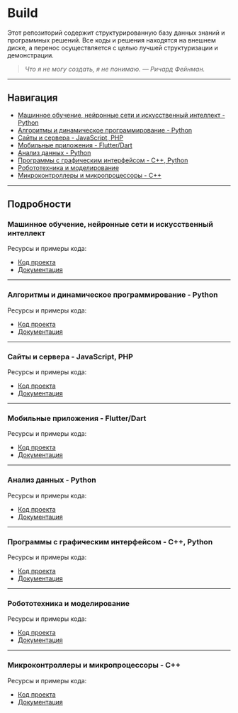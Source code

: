 # Build

Этот репозиторий содержит структурированную базу данных знаний и программных решений. Все коды и решения находятся на внешнем диске, а перенос осуществляется с целью лучшей структуризации и демонстрации.

> *Что я не могу создать, я не понимаю. — Ричард Фейнман.*

---

## Навигация

* [Машинное обучение, нейронные сети и искусственный интеллект - Python](#машинное-обучение-нейронные-сети-и-искусственный-интеллект)
* [Алгоритмы и динамическое программирование - Python](#алгоритмы-и-динамическое-программирование---python)
* [Сайты и сервера - JavaScript, PHP](#сайты-и-сервера---javascript-php)
* [Мобильные приложения - Flutter/Dart](#мобильные-приложения---flutterdart)
* [Анализ данных - Python](#анализ-данных---python)
* [Программы с графическим интерфейсом - C++, Python](#программы-с-графическим-интерфейсом---c-python)
* [Робототехника и моделирование](#робототехника-и-моделирование)
* [Микроконтроллеры и микропроцессоры - C++](#микроконтроллеры-и-микропроцессоры---c)

---

## Подробности

### Машинное обучение, нейронные сети и искусственный интеллект

Ресурсы и примеры кода:
* [Код проекта](1/code)
* [Документация](1/README.md)

---

### Алгоритмы и динамическое программирование - Python

Ресурсы и примеры кода:
* [Код проекта](2/code)
* [Документация](2/README.md)

---

### Сайты и сервера - JavaScript, PHP

Ресурсы и примеры кода:
* [Код проекта](3/code)
* [Документация](3/README.md)

---

### Мобильные приложения - Flutter/Dart

Ресурсы и примеры кода:
* [Код проекта](4/code)
* [Документация](4/README.md)

---

### Анализ данных - Python

Ресурсы и примеры кода:
* [Код проекта](5/code)
* [Документация](5/README.md)

---

### Программы с графическим интерфейсом - C++, Python

Ресурсы и примеры кода:
* [Код проекта](6/code)
* [Документация](6/README.md)

---

### Робототехника и моделирование

Ресурсы и примеры кода:
* [Код проекта](7/code)
* [Документация](7/README.md)

---

### Микроконтроллеры и микропроцессоры - C++

Ресурсы и примеры кода:
* [Код проекта](8/code)
* [Документация](8/README.md)
